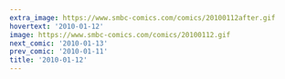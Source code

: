 ```yaml
---
extra_image: https://www.smbc-comics.com/comics/20100112after.gif
hovertext: '2010-01-12'
image: https://www.smbc-comics.com/comics/20100112.gif
next_comic: '2010-01-13'
prev_comic: '2010-01-11'
title: '2010-01-12'
---
```


